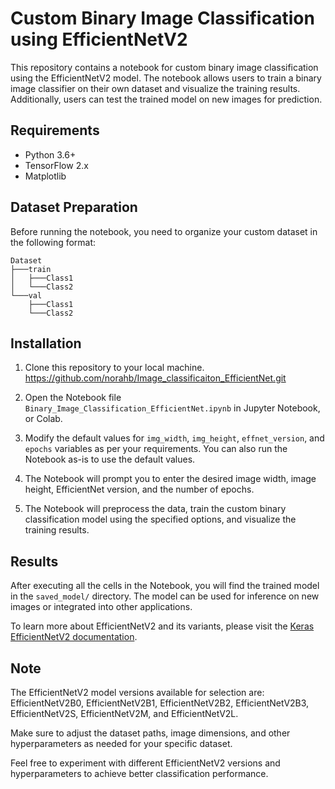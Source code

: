 # Custom Binary Image Classification using EfficientNetV2

This repository contains a notebook for custom binary image classification using the EfficientNetV2 model. The notebook allows users to train a binary image classifier on their own dataset and visualize the training results. Additionally, users can test the trained model on new images for prediction.


## Requirements
- Python 3.6+
- TensorFlow 2.x
- Matplotlib


## Dataset Preparation
Before running the notebook, you need to organize your custom dataset in the following format:
```
Dataset
├───train
│   ├───Class1
│   └───Class2
└───val
    ├───Class1
    └───Class2
```
## Installation

1. Clone this repository to your local machine.
https://github.com/norahb/Image_classificaiton_EfficientNet.git

2. Open the Notebook file `Binary_Image_Classification_EfficientNet.ipynb` in Jupyter Notebook, or Colab.

3. Modify the default values for `img_width`, `img_height`, `effnet_version`, and `epochs` variables as per your requirements. You can also run the Notebook as-is to use the default values.

4. The Notebook will prompt you to enter the desired image width, image height, EfficientNet version, and the number of epochs.

5. The Notebook will preprocess the data, train the custom binary classification model using the specified options, and visualize the training results.
   

## Results

After executing all the cells in the Notebook, you will find the trained model in the `saved_model/` directory. The model can be used for inference on new images or integrated into other applications.


To learn more about EfficientNetV2 and its variants, please visit the [Keras EfficientNetV2 documentation](https://keras.io/api/applications/efficientnet_v2/).

## Note
The EfficientNetV2 model versions available for selection are: EfficientNetV2B0, EfficientNetV2B1, EfficientNetV2B2, EfficientNetV2B3, EfficientNetV2S, EfficientNetV2M, and EfficientNetV2L.

Make sure to adjust the dataset paths, image dimensions, and other hyperparameters as needed for your specific dataset.

Feel free to experiment with different EfficientNetV2 versions and hyperparameters to achieve better classification performance.

